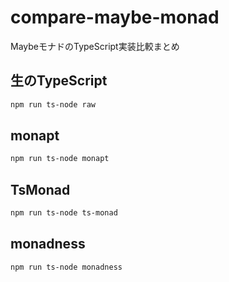 # compare-maybe-monad

MaybeモナドのTypeScript実装比較まとめ

## 生のTypeScript

```bash
npm run ts-node raw
```

## monapt

```bash
npm run ts-node monapt
```

## TsMonad

```bash
npm run ts-node ts-monad
```

## monadness

```bash
npm run ts-node monadness
```
